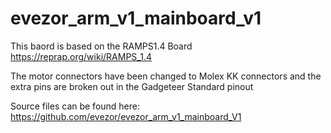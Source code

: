 # evezor_arm_v1_mainboard_v1

This baord is based on the RAMPS1.4 Board https://reprap.org/wiki/RAMPS_1.4

The motor connectors have been changed to Molex KK connectors and the extra pins are broken out in the Gadgeteer Standard pinout

Source files can be found here: https://github.com/evezor/evezor_arm_v1_mainboard_V1

